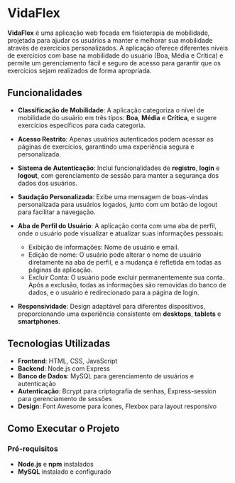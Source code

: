 # VidaFlex

**VidaFlex** é uma aplicação web focada em fisioterapia de mobilidade, projetada para ajudar os usuários a manter e melhorar sua mobilidade através de exercícios personalizados. A aplicação oferece diferentes níveis de exercícios com base na mobilidade do usuário (Boa, Média e Crítica) e permite um gerenciamento fácil e seguro de acesso para garantir que os exercícios sejam realizados de forma apropriada.

## Funcionalidades

- **Classificação de Mobilidade**: A aplicação categoriza o nível de mobilidade do usuário em três tipos: **Boa**, **Média** e **Crítica**, e sugere exercícios específicos para cada categoria.
  
- **Acesso Restrito**: Apenas usuários autenticados podem acessar as páginas de exercícios, garantindo uma experiência segura e personalizada.

- **Sistema de Autenticação**: Inclui funcionalidades de **registro**, **login** e **logout**, com gerenciamento de sessão para manter a segurança dos dados dos usuários.

- **Saudação Personalizada**: Exibe uma mensagem de boas-vindas personalizada para usuários logados, junto com um botão de logout para facilitar a navegação.

- **Aba de Perfil do Usuário**: A aplicação conta com uma aba de perfil, onde o usuário pode visualizar e atualizar suas informações pessoais:
  - Exibição de informações: Nome de usuário e email.
  - Edição de nome: O usuário pode alterar o nome de usuário diretamente na aba de perfil, e a mudança é refletida em todas as páginas da aplicação.
  - Excluir Conta: O usuário pode excluir permanentemente sua conta. Após a exclusão, todas as informações são removidas do banco de dados, e o usuário é redirecionado para a página de login.

- **Responsividade**: Design adaptável para diferentes dispositivos, proporcionando uma experiência consistente em **desktops**, **tablets** e **smartphones**.

## Tecnologias Utilizadas

- **Frontend**: HTML, CSS, JavaScript
- **Backend**: Node.js com Express
- **Banco de Dados**: MySQL para gerenciamento de usuários e autenticação
- **Autenticação**: Bcrypt para criptografia de senhas, Express-session para gerenciamento de sessões
- **Design**: Font Awesome para ícones, Flexbox para layout responsivo

## Como Executar o Projeto

### Pré-requisitos

- **Node.js** e **npm** instalados
- **MySQL** instalado e configurado
